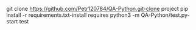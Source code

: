 git clone
https://github.com/Petr120784/QA-Python.git-clone project
pip install -r requirements.txt-install requires
python3 -m QA-Python/test.py-start test
